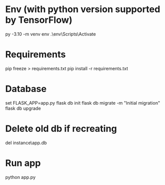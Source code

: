 # Env (with python version supported by TensorFlow)

py -3.10 -m venv env
.\env\Scripts\Activate

# Requirements

pip freeze > requirements.txt
pip install -r requirements.txt

# Database

set FLASK_APP=app.py
flask db init
flask db migrate -m "Initial migration"
flask db upgrade

# Delete old db if recreating

del instance\app.db

# Run app

python app.py
